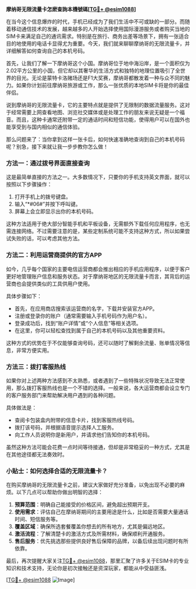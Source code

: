 **摩纳哥无限流量卡怎麽查詢本機號碼[[TG💪+ @esim1088](https://t.me/s/esim1088)]**

在当今这个信息爆炸的时代，手机已经成为了我们生活中不可或缺的一部分。而随着移动通信技术的发展，越来越多的人开始选择使用国际漫游服务或者购买当地的SIM卡来满足自己的通讯需求。特别是在旅行、商务出差等场景下，拥有一张适合目的地使用的电话卡显得尤为重要。今天，我们就来聊聊摩纳哥的无限流量卡，并详细解答如何查询自己的本机号码。

首先，让我们了解一下摩纳哥这个小国。摩纳哥位于地中海沿岸，是一个面积仅为2.02平方公里的小国，但它却以其奢华的生活方式和独特的地理位置吸引了全世界的目光。无论是蒙特卡洛赌场还是F1大奖赛，摩纳哥都散发着一种与众不同的魅力。如果你计划前往摩纳哥旅游或工作，那么一张优质的本地SIM卡将是你的最佳伴侣。

说到摩纳哥的无限流量卡，它的主要特点就是提供了无限制的数据流量服务。这对于经常需要上网查看地图、浏览社交媒体或是处理工作的朋友来说无疑是一个福音。而且，这种卡通常还附带一定的通话时间和短信功能，使得用户可以在国外也能享受到与国内相似的通信体验。

那么问题来了：当你拿到这样一张卡后，如何快速准确地查询到自己的本机号码呢？别急，接下来就让我一步步教你怎么做！

### 方法一：通过拨号界面直接查询

这是最简单直接的方法之一。大多数情况下，只要你的手机支持英文界面，就可以按照以下步骤操作：

1. 打开手机上的拨号键盘。
2. 输入“*#06#”并按下呼叫键。
3. 屏幕上会立即显示出你的本机号码。

这种方法适用于绝大部分智能手机和平板设备，无需额外下载任何应用程序，也无需连接网络。不过需要注意的是，某些定制系统可能不支持这种方式，所以如果尝试失败的话，可以考虑其他方法。

### 方法二：利用运营商提供的官方APP

如今，几乎每个国家的主要电信运营商都会推出相应的手机应用程序，以便于客户更好地管理账户信息和服务状态。对于摩纳哥地区的无限流量卡而言，其背后的运营商也会提供类似的工具供用户使用。

具体步骤如下：
- 首先，在应用商店搜索该运营商的名字，下载并安装官方APP。
- 注册或登录你的账户（通常需要输入手机号码作为用户名）。
- 登录成功后，找到“账户详情”或“个人信息”等相关选项。
- 在这里，你可以轻松查找到属于自己的本机号码以及其他重要资料。

这种方式的优势在于不仅能够查询号码，还可以随时了解剩余流量、账单情况等信息，非常方便实用。

### 方法三：拨打客服热线

如果你对上述两种方法感到不太熟悉，或者遇到了一些特殊状况导致无法正常使用，那么拨打客服热线也是一个不错的选择。一般来说，各大运营商都会设立专门的客户服务部门来帮助解决用户遇到的各种问题。

具体做法是：
- 查阅卡包装盒内附带的信息卡片，找到客服热线号码。
- 拨打该号码，并根据语音提示选择人工服务。
- 向工作人员说明你是新用户，并请求他们告知你的本机号码。

虽然这种方法可能会花费一点时间等待接通，但却是非常稳妥的一种方式，尤其是在其他途径都无法奏效时。

### 小贴士：如何选择合适的无限流量卡？

在购买摩纳哥的无限流量卡之前，建议大家做好充分准备，以免出现不必要的麻烦。以下几点可以帮助你做出明智的选择：

1. **预算范围**：明确自己能接受的价格区间，避免超出预期开支。
2. **使用需求**：评估自己在摩纳哥期间的主要用途是什么，比如是否需要大量通话时间、短信服务等。
3. **覆盖区域**：确保所选套餐覆盖你想去的所有地方，尤其是偏远地区。
4. **激活流程**：了解清楚卡的激活方式及所需材料，确保顺利开通服务。
5. **售后服务**：优先挑选那些提供良好售后保障的品牌，以备后续出现问题时有所依靠。

最后，再次提醒大家关注[TG💪+ @esim1088](https://t.me/s/esim1088)，那里汇聚了许多关于ESIM卡的专业知识和技术支持，无论你是初次接触还是资深玩家，都能从中受益匪浅。

[[TG💪+ @esim1088](https://t.me/s/esim1088) ![Image](https://i.postimg.cc/4NQfJmqS/Snipaste-2025-05-13-00-14-12.png)]